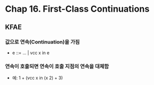 # Chap 16. First-Class Continuations
## KFAE
### 값으로 연속(Continuation)을 가짐
- e ::= ... | vcc x in e
### 연속이 호출되면 연속이 호출 지점의 연속을 대체함
- 예: 1 + (vcc x in (x 2) + 3)
